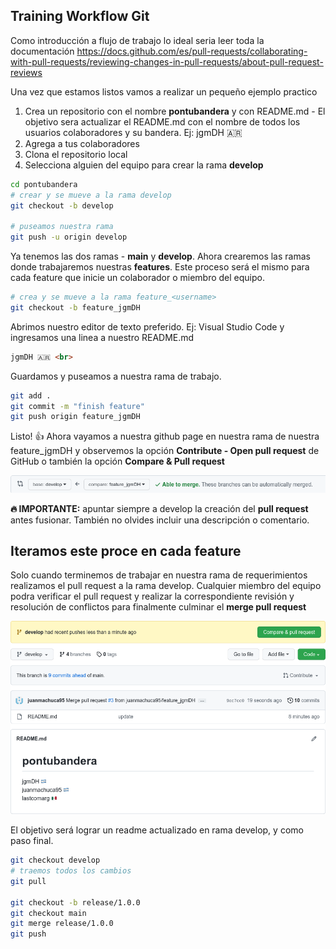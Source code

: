 ## Training Workflow Git

Como introducción a flujo de trabajo lo ideal seria leer toda la documentación https://docs.github.com/es/pull-requests/collaborating-with-pull-requests/reviewing-changes-in-pull-requests/about-pull-request-reviews

Una vez que estamos listos vamos a realizar un pequeño ejemplo practico

1. Crea un repositorio con el nombre <b>pontubandera</b> y con README.md - El objetivo sera actualizar el README.md con el nombre de todos los usuarios colaboradores y su bandera. Ej: jgmDH 🇦🇷 
2. Agrega a tus colaboradores
3. Clona el repositorio local
4. Selecciona alguien del equipo para crear la rama <b>develop</b>

```bash
cd pontubandera
# crear y se mueve a la rama develop
git checkout -b develop

# puseamos nuestra rama
git push -u origin develop
```

Ya tenemos las dos ramas - <b>main</b> y <b>develop</b>. Ahora crearemos las ramas donde trabajaremos nuestras <b>features</b>. Este proceso será el mismo para cada feature que inicie un colaborador o miembro del equipo.

```bash
# crea y se mueve a la rama feature_<username>
git checkout -b feature_jgmDH
```

Abrimos nuestro editor de texto preferido. Ej: Visual Studio Code y ingresamos una linea a nuestro README.md 

```html
jgmDH 🇦🇷 <br>
```

Guardamos y puseamos a nuestra rama de trabajo.

```bash
git add . 
git commit -m "finish feature"
git push origin feature_jgmDH
```

Listo! 👍 Ahora vayamos a nuestra github page en nuestra rama de nuestra feature_jgmDH y observemos la opción <b>Contribute - Open pull request</b> de GitHub o también la opción <b>Compare & Pull request</b>

![pull request](pullrequest.png)

<b>🔥 IMPORTANTE:</b> apuntar siempre a develop la creación del <b>pull request</b> antes fusionar. También no olvides incluir una descripción o comentario.


## Iteramos este proce en cada feature

Solo cuando terminemos de trabajar en nuestra rama de requerimientos realizamos el pull request a la rama develop. Cualquier miembro del equipo podra verificar el pull request y realizar la correspondiente revisión y resolución de conflictos para finalmente culminar el <b>merge pull request</b>

![objetivo](objetivo.png)

El objetivo será lograr un readme actualizado en rama develop, y como paso final. 

```bash 
git checkout develop
# traemos todos los cambios
git pull

git checkout -b release/1.0.0
git checkout main
git merge release/1.0.0
git push
```
